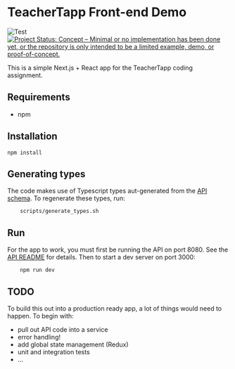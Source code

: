 # TeacherTapp Front-end Demo
![Test](https://github.com/hillalex/teachertapp_frontend/actions/workflows/Test.yml/badge.svg?branch=main)
[![Project Status: Concept – Minimal or no implementation has been done yet, or the repository is only intended to be a limited example, demo, or proof-of-concept.](https://www.repostatus.org/badges/latest/concept.svg)](https://www.repostatus.org/#concept)

This is a simple Next.js + React app for the TeacherTapp coding assignment.

## Requirements
* npm


## Installation
    
    npm install

## Generating types
The code makes use of Typescript types aut-generated from the [API schema](https://github.com/hillalex/teachertapp/tree/main/schema).
To regenerate these types, run:
        
        scripts/generate_types.sh


## Run 
For the app to work, you must first be running the API on port 8080. See the
[API README](https://github.com/hillalex/teachertapp#run) for details.
Then to start a dev server on port 3000:
    
        npm run dev


## TODO
To build this out into a production ready app, a lot of things would need to happen.
To begin with:
* pull out API code into a service
* error handling!
* add global state management (Redux)
* unit and integration tests
* ...